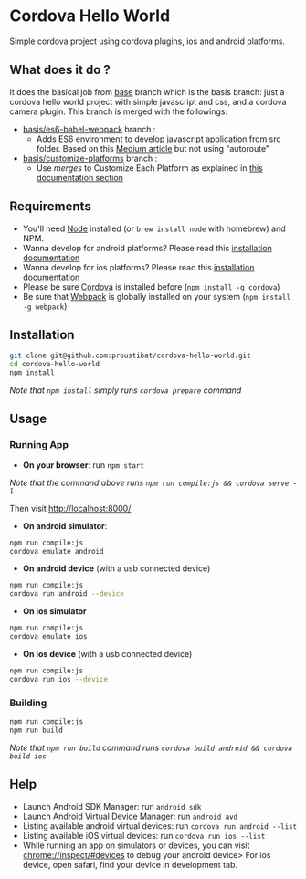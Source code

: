 # Cordova Hello World

Simple cordova project using cordova plugins, ios and android platforms.

## What does it do ?
It does the basical job from [base](https://github.com/proustibat/cordova-hello-world/blob/base) branch which is the basis branch: just a cordova hello world project with simple javascript and css, and a cordova camera plugin. 
This branch is merged with the followings:
- [basis/es6-babel-webpack](https://github.com/proustibat/cordova-hello-world/tree/basis/es6-babel-webpack) branch : 
    - Adds ES6 environment to develop javascript application from src folder. Based on this [Medium article](https://medium.com/france/d%C3%A9velopper-vos-applications-mobiles-en-es6-avec-autoroute-js-et-cordova-1231488d3514#.xdjzr53y6) but not using "autoroute"
- [basis/customize-platforms](https://github.com/proustibat/cordova-hello-world/edit/basis/customize-platforms) branch : 
    - Use *merges* to Customize Each Platform as explained in [this documentation section](https://cordova.apache.org/docs/en/latest/guide/cli/index.html#using-merges-to-customize-each-platform)

## Requirements

- You'll need [Node](https://nodejs.org/en/download/) installed (or `brew install node` with homebrew) and NPM.
- Wanna develop for android platforms? Please read this [installation documentation](https://cordova.apache.org/docs/en/latest/guide/platforms/android/index.html)
- Wanna develop for ios platforms? Please read this [installation documentation](https://cordova.apache.org/docs/en/latest/guide/platforms/ios/index.html)
- Please be sure [Cordova](https://cordova.apache.org/) is installed before (`npm install -g cordova`)
- Be sure that [Webpack](https://webpack.github.io/docs/usage.html) is globally installed on your system (`npm install -g webpack`)

## Installation

```sh
git clone git@github.com:proustibat/cordova-hello-world.git
cd cordova-hello-world
npm install
```
*Note that `npm install` simply runs `cordova prepare` command*


## Usage

### Running App

* **On your browser**: run `npm start`

*Note that the command above runs `npm run compile:js && cordova serve -l`*

Then visit [http://localhost:8000/](http://localhost:8000/)

* **On android simulator**:
```sh
npm run compile:js
cordova emulate android
```

* **On android device**
(with a usb connected device)
```sh
npm run compile:js
cordova run android --device
```

* **On ios simulator**
```sh
npm run compile:js
cordova emulate ios
```

* **On ios device**
(with a usb connected device)
```sh
npm run compile:js
cordova run ios --device
```

### Building

```sh
npm run compile:js
npm run build
```
*Note that `npm run build` command runs `cordova build android && cordova build ios`*

## Help
- Launch Android SDK Manager: run `android sdk`
- Launch Android Virtual Device Manager: run `android avd`
- Listing available android virtual devices: run `cordova run android --list`
- Listing available iOS virtual devices: run `cordova run ios --list`
- While running an app on simulators or devices, you can visit [chrome://inspect/#devices](chrome://inspect/#devices) to debug your android device> For ios device, open safari, find your device in development tab.


